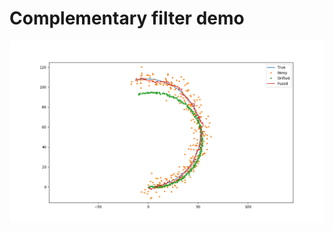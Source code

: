 # Complementary filter demo

<p align="center">
<img src="example_results.png" width="800px" />
</p>